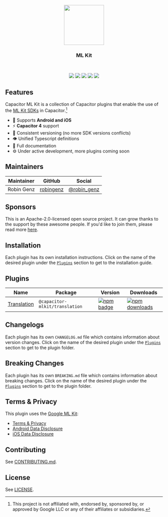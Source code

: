 <br />
<div align="center">
  <img src="https://avatars.githubusercontent.com/u/105555861" width="128" height="128" />
</div>
<h3 align="center">ML Kit</h3>
<br />
<p align="center">
  <a href="https://github.com/capawesome-team/capacitor-mlkit"><img src="https://img.shields.io/maintenance/yes/2023?style=flat-square" /></a>
  <a href="https://github.com/capawesome-team/capacitor-mlkit/actions/workflows/ci.yml"><img src="https://img.shields.io/github/actions/workflow/status/capawesome-team/capacitor-mlkit/ci.yml?branch=main&style=flat-square" /></a>
  <a href="https://github.com/capawesome-team/capacitor-mlkit"><img src="https://img.shields.io/github/license/capawesome-team/capacitor-mlkit?style=flat-square" /></a>
  <a href="https://github.com/capawesome-team"><img src="https://img.shields.io/badge/part%20of-capawesome-%234f46e5?style=flat-square" /></a>
  <a href="https://turborepo.org/"><img src="https://img.shields.io/badge/maintained%20with-turborepo-%237f6ab2?style=flat-square" /></a>
  <!-- <a href="https://devlibrary.withgoogle.com/products/mlkit/repos/robingenz-capacitor-mlkit"><img src="https://img.shields.io/badge/part%20of-DevLibrary-9cf?color=4285F4&logoColor=4285F4&logo=google&style=flat-square" /></a> -->
</p>

## Features

Capacitor ML Kit is a collection of Capacitor plugins that enable the use of the [ML Kit SDKs](https://developers.google.com/ml-kit) in Capacitor.[^1]

- 🔋 Supports **Android and iOS**
- ⚡️ **Capacitor 4** support
- 🦋 Consistent versioning (no more SDK versions conflicts)
- 👁 Unified Typescript definitions
- 📄 Full documentation
- ⚙️ Under active development, more plugins coming soon

## Maintainers

| Maintainer | GitHub                                    | Social                                        |
| ---------- | ----------------------------------------- | --------------------------------------------- |
| Robin Genz | [robingenz](https://github.com/robingenz) | [@robin_genz](https://twitter.com/robin_genz) |

## Sponsors

This is an Apache-2.0-licensed open source project.
It can grow thanks to the support by these awesome people.
If you'd like to join them, please read more [here](https://github.com/sponsors/capawesome-team).

<!-- gold-sponsors --><!-- gold-sponsors -->
<!-- silver-sponsors --><!-- silver-sponsors -->
<!-- bronze-sponsors --><!-- bronze-sponsors -->

## Installation

Each plugin has its own installation instructions.
Click on the name of the desired plugin under the [`Plugins`](#plugins) section to get to the installation guide.

## Plugins

| Name                                  | Package                        | Version                                                                                                                                                 | Downloads                                                                                                                                                    |
| ------------------------------------- | ------------------------------ | ------------------------------------------------------------------------------------------------------------------------------------------------------- | ------------------------------------------------------------------------------------------------------------------------------------------------------------ |
| [Translation](./packages/translation) | `@capacitor-mlkit/translation` | [![npm badge](https://img.shields.io/npm/v/@capacitor-mlkit/translation?style=flat-square)](https://www.npmjs.com/package/@capacitor-mlkit/translation) | [![npm downloads](https://img.shields.io/npm/dw/@capacitor-mlkit/translation?style=flat-square)](https://www.npmjs.com/package/@capacitor-mlkit/translation) |

## Changelogs

Each plugin has its own `CHANGELOG.md` file which contains information about version changes.
Click on the name of the desired plugin under the [`Plugins`](#plugins) section to get to the plugin folder.

## Breaking Changes

Each plugin has its own `BREAKING.md` file which contains information about breaking changes.
Click on the name of the desired plugin under the [`Plugins`](#plugins) section to get to the plugin folder.

## Terms & Privacy

This plugin uses the [Google ML Kit](https://developers.google.com/ml-kit):

- [Terms & Privacy](https://developers.google.com/ml-kit/terms)
- [Android Data Disclosure](https://developers.google.com/ml-kit/android-data-disclosure)
- [iOS Data Disclosure](https://developers.google.com/ml-kit/ios-data-disclosure)

## Contributing

See [CONTRIBUTING.md](./CONTRIBUTING.md).

## License

See [LICENSE](./LICENSE).

[^1]: This project is not affiliated with, endorsed by, sponsored by, or approved by Google LLC or any of their affiliates or subsidiaries.
